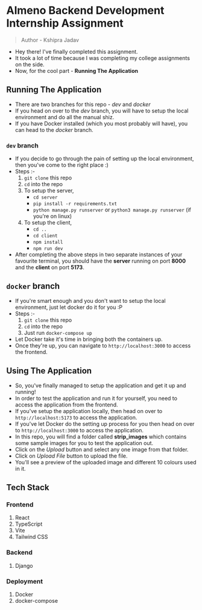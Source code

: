 # Almeno Backend Development Internship Assignment

> Author - Kshipra Jadav

- Hey there! I've finally completed this assignment.
- It took a lot of time because I was completing my college assignments on the side.
- Now, for the cool part - **Running The Application**

## Running The Application

- There are two branches for this repo - *dev* and *docker*
- If you head on over to the *dev* branch, you will have to setup the local environment and do all the manual shiz.
- If you have Docker installed (which you most probably will have), you can head to the *docker* branch.

### `dev` branch
- If you decide to go through the pain of setting up the local environment, then you've come to the right place :)
- Steps :- 
    1. `git clone` this repo
    2. `cd` into the repo
    3. To setup the server,
        * `cd server`
        * `pip install -r requirements.txt`
        * `python manage.py runserver` or `python3 manage.py runserver` (if you're on linux)
    4. To setup the client,
        * `cd ..`
        * `cd client`
        * `npm install`
        * `npm run dev`
- After completing the above steps in two separate instances of your favourite terminal, you should have the **server** running on port **8000** and the **client** on port **5173**.

## `docker` branch
- If you're smart enough and you don't want to setup the local environment, just let docker do it for you :P
- Steps :- 
    1. `git clone` this repo
    2. `cd` into the repo
    3. Just run `docker-compose up`
- Let Docker take it's time in bringing both the containers up.
- Once they're up, you can navigate to `http://localhost:3000` to access the frontend.

## Using The Application
- So, you've finally managed to setup the application and get it up and running!
- In order to test the application and run it for yourself, you need to access the application from the frontend.
- If you've setup the application locally, then head on over to `http://localhost:5173` to access the application.
- If you've let Docker do the setting up process for you then head on over to `http://localhost:3000` to access the application.
- In this repo, you will find a folder called **strip_images** which contains some sample images for you to test the application out.
- Click on the *Upload* button and select any one image from that folder.
- Click on *Upload File* button to upload the file.
- You'll see a preview of the uploaded image and different 10 colours used in it.

## Tech Stack
### Frontend
1. React
2. TypeScript
3. Vite
4. Tailwind CSS

### Backend
1. Django

### Deployment
1. Docker
2. docker-compose